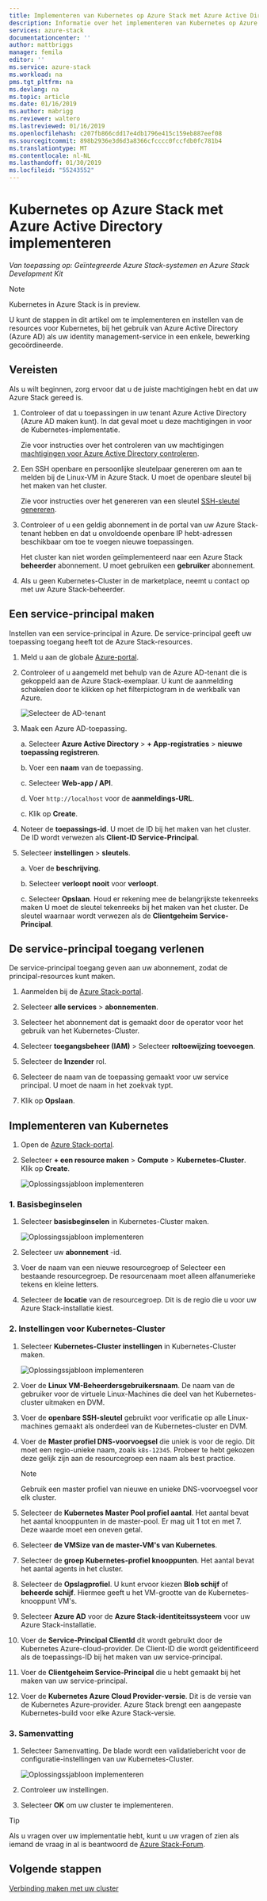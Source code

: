 ```yaml
---
title: Implementeren van Kubernetes op Azure Stack met Azure Active Directory (Azure AD) | Microsoft Docs
description: Informatie over het implementeren van Kubernetes op Azure Stack met Azure Active Directory (Azure AD).
services: azure-stack
documentationcenter: ''
author: mattbriggs
manager: femila
editor: ''
ms.service: azure-stack
ms.workload: na
pms.tgt_pltfrm: na
ms.devlang: na
ms.topic: article
ms.date: 01/16/2019
ms.author: mabrigg
ms.reviewer: waltero
ms.lastreviewed: 01/16/2019
ms.openlocfilehash: c207fb866cdd17e4db1796e415c159eb887eef08
ms.sourcegitcommit: 898b2936e3d6d3a8366cfcccc0fccfdb0fc781b4
ms.translationtype: MT
ms.contentlocale: nl-NL
ms.lasthandoff: 01/30/2019
ms.locfileid: "55243552"
---
```

# <a name="deploy-kubernetes-to-azure-stack-using-azure-active-directory"></a>Kubernetes op Azure Stack met Azure Active Directory implementeren

*Van toepassing op: Geïntegreerde Azure Stack-systemen en Azure Stack Development Kit*

> [!Note]  
> Kubernetes in Azure Stack is in preview.

U kunt de stappen in dit artikel om te implementeren en instellen van de resources voor Kubernetes, bij het gebruik van Azure Active Directory (Azure AD) als uw identity management-service in een enkele, bewerking gecoördineerde.

## <a name="prerequisites"></a>Vereisten

Als u wilt beginnen, zorg ervoor dat u de juiste machtigingen hebt en dat uw Azure Stack gereed is.

1. Controleer of dat u toepassingen in uw tenant Azure Active Directory (Azure AD maken kunt). In dat geval moet u deze machtigingen in voor de Kubernetes-implementatie.

    Zie voor instructies over het controleren van uw machtigingen [machtigingen voor Azure Active Directory controleren](https://docs.microsoft.com/azure/azure-resource-manager/resource-group-create-service-principal-portal#check-azure-active-directory-permissions).

1. Een SSH openbare en persoonlijke sleutelpaar genereren om aan te melden bij de Linux-VM in Azure Stack. U moet de openbare sleutel bij het maken van het cluster.

    Zie voor instructies over het genereren van een sleutel [SSH-sleutel genereren](https://github.com/msazurestackworkloads/acs-engine/blob/master/docs/ssh.md#ssh-key-generation).

1. Controleer of u een geldig abonnement in de portal van uw Azure Stack-tenant hebben en dat u onvoldoende openbare IP hebt-adressen beschikbaar om toe te voegen nieuwe toepassingen.

    Het cluster kan niet worden geïmplementeerd naar een Azure Stack **beheerder** abonnement. U moet gebruiken een **gebruiker** abonnement. 

1. Als u geen Kubernetes-Cluster in de marketplace, neemt u contact op met uw Azure Stack-beheerder.

## <a name="create-a-service-principal"></a>Een service-principal maken

Instellen van een service-principal in Azure. De service-principal geeft uw toepassing toegang heeft tot de Azure Stack-resources.

1. Meld u aan de globale [Azure-portal](http://portal.azure.com).

1. Controleer of u aangemeld met behulp van de Azure AD-tenant die is gekoppeld aan de Azure Stack-exemplaar. U kunt de aanmelding schakelen door te klikken op het filterpictogram in de werkbalk van Azure.

    ![Selecteer de AD-tenant](media/azure-stack-solution-template-kubernetes-deploy/tenantselector.png)

1. Maak een Azure AD-toepassing.

    a. Selecteer **Azure Active Directory** > **+ App-registraties** > **nieuwe toepassing registreren**.

    b. Voer een **naam** van de toepassing.

    c. Selecteer **Web-app / API**.

    d. Voer `http://localhost` voor de **aanmeldings-URL**.

    c. Klik op **Create**.

1. Noteer de **toepassings-id**. U moet de ID bij het maken van het cluster. De ID wordt verwezen als **Client-ID Service-Principal**.

1. Selecteer **instellingen** > **sleutels**.

    a. Voer de **beschrijving**.

    b. Selecteer **verloopt nooit** voor **verloopt**.

    c. Selecteer **Opslaan**. Houd er rekening mee de belangrijkste tekenreeks maken U moet de sleutel tekenreeks bij het maken van het cluster. De sleutel waarnaar wordt verwezen als de **Clientgeheim Service-Principal**.

## <a name="give-the-service-principal-access"></a>De service-principal toegang verlenen

De service-principal toegang geven aan uw abonnement, zodat de principal-resources kunt maken.

1.  Aanmelden bij de [Azure Stack-portal](https://portal.local.azurestack.external/).

1. Selecteer **alle services** > **abonnementen**.

1. Selecteer het abonnement dat is gemaakt door de operator voor het gebruik van het Kubernetes-Cluster.

1. Selecteer **toegangsbeheer (IAM)** > Selecteer **roltoewijzing toevoegen**.

1. Selecteer de **Inzender** rol.

1. Selecteer de naam van de toepassing gemaakt voor uw service principal. U moet de naam in het zoekvak typt.

1. Klik op **Opslaan**.

## <a name="deploy-kubernetes"></a>Implementeren van Kubernetes

1. Open de [Azure Stack-portal](https://portal.local.azurestack.external).

1. Selecteer **+ een resource maken** > **Compute** > **Kubernetes-Cluster**. Klik op **Create**.

    ![Oplossingssjabloon implementeren](media/azure-stack-solution-template-kubernetes-deploy/01_kub_market_item.png)

### <a name="1-basics"></a>1. Basisbeginselen

1. Selecteer **basisbeginselen** in Kubernetes-Cluster maken.

    ![Oplossingssjabloon implementeren](media/azure-stack-solution-template-kubernetes-deploy/02_kub_config_basic.png)

1. Selecteer uw **abonnement** -id.

1. Voer de naam van een nieuwe resourcegroep of Selecteer een bestaande resourcegroep. De resourcenaam moet alleen alfanumerieke tekens en kleine letters.

1. Selecteer de **locatie** van de resourcegroep. Dit is de regio die u voor uw Azure Stack-installatie kiest.

### <a name="2-kubernetes-cluster-settings"></a>2. Instellingen voor Kubernetes-Cluster

1. Selecteer **Kubernetes-Cluster instellingen** in Kubernetes-Cluster maken.

    ![Oplossingssjabloon implementeren](media/azure-stack-solution-template-kubernetes-deploy/03_kub_config_settings-aad.png)

1. Voer de **Linux VM-Beheerdersgebruikersnaam**. De naam van de gebruiker voor de virtuele Linux-Machines die deel van het Kubernetes-cluster uitmaken en DVM.

1. Voer de **openbare SSH-sleutel** gebruikt voor verificatie op alle Linux-machines gemaakt als onderdeel van de Kubernetes-cluster en DVM.

1. Voer de **Master profiel DNS-voorvoegsel** die uniek is voor de regio. Dit moet een regio-unieke naam, zoals `k8s-12345`. Probeer te hebt gekozen deze gelijk zijn aan de resourcegroep een naam als best practice.

    > [!Note]  
    > Gebruik een master profiel van nieuwe en unieke DNS-voorvoegsel voor elk cluster.

1. Selecteer de **Kubernetes Master Pool profiel aantal**. Het aantal bevat het aantal knooppunten in de master-pool. Er mag uit 1 tot en met 7. Deze waarde moet een oneven getal.

1. Selecteer **de VMSize van de master-VM's van Kubernetes**.

1. Selecteer de **groep Kubernetes-profiel knooppunten**. Het aantal bevat het aantal agents in het cluster. 

1. Selecteer de **Opslagprofiel**. U kunt ervoor kiezen **Blob schijf** of **beheerde schijf**. Hiermee geeft u het VM-grootte van de Kubernetes-knooppunt VM's. 

1. Selecteer **Azure AD** voor de **Azure Stack-identiteitssysteem** voor uw Azure Stack-installatie. 

1. Voer de **Service-Principal ClientId** dit wordt gebruikt door de Kubernetes Azure-cloud-provider. De Client-ID die wordt geïdentificeerd als de toepassings-ID bij het maken van uw service-principal.

1. Voer de **Clientgeheim Service-Principal** die u hebt gemaakt bij het maken van uw service-principal.

1. Voer de **Kubernetes Azure Cloud Provider-versie**. Dit is de versie van de Kubernetes Azure-provider. Azure Stack brengt een aangepaste Kubernetes-build voor elke Azure Stack-versie.

### <a name="3-summary"></a>3. Samenvatting

1. Selecteer Samenvatting. De blade wordt een validatiebericht voor de configuratie-instellingen van uw Kubernetes-Cluster.

    ![Oplossingssjabloon implementeren](media/azure-stack-solution-template-kubernetes-deploy/04_preview.png)

2. Controleer uw instellingen.

3. Selecteer **OK** om uw cluster te implementeren.

> [!TIP]  
>  Als u vragen over uw implementatie hebt, kunt u uw vragen of zien als iemand de vraag in al is beantwoord de [Azure Stack-Forum](https://social.msdn.microsoft.com/Forums/azure/home?forum=azurestack).


## <a name="next-steps"></a>Volgende stappen

[Verbinding maken met uw cluster](azure-stack-solution-template-kubernetes-deploy.md#connect-to-your-cluster)